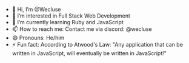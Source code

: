 - 👋 Hi, I’m @Wecluse
- 👀 I’m interested in Full Stack Web Development
- 🌱 I’m currently learning Ruby and JavaScript
- 📫 How to reach me: Contact me via discord: @wecluse
- 😄 Pronouns: He/him
- ⚡ Fun fact: According to Atwood's Law: "Any application that can be written in JavaScript, will eventually be written in JavaScript!"

<!---
Wecluse/Wecluse is a ✨ special ✨ repository because its `README.md` (this file) appears on your GitHub profile.
You can click the Preview link to take a look at your changes.
--->
